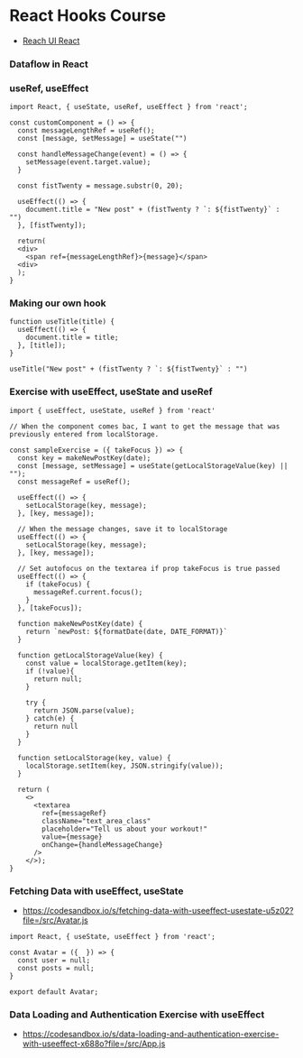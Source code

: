 # React Hooks Course

- [Reach UI React](https://reach.tech/)

### Dataflow in React

### useRef, useEffect

```
import React, { useState, useRef, useEffect } from 'react';

const customComponent = () => {
  const messageLengthRef = useRef();
  const [message, setMessage] = useState("")

  const handleMessageChange(event) = () => {
    setMessage(event.target.value);
  }

  const fistTwenty = message.substr(0, 20);

  useEffect(() => {
    document.title = "New post" + (fistTwenty ? `: ${fistTwenty}` : "")
  }, [fistTwenty]);

  return(
  <div>
    <span ref={messageLengthRef}>{message}</span>
  <div>
  );
}
```

### Making our own hook

```
function useTitle(title) {
  useEffect(() => {
    document.title = title;
  }, [title]);
}

useTitle("New post" + (fistTwenty ? `: ${fistTwenty}` : "")
```

### Exercise with useEffect, useState and useRef

```
import { useEffect, useState, useRef } from 'react'

// When the component comes bac, I want to get the message that was previously entered from localStorage.

const sampleExercise = ({ takeFocus }) => {
  const key = makeNewPostKey(date);
  const [message, setMessage] = useState(getLocalStorageValue(key) || "");
  const messageRef = useRef();

  useEffect(() => {
    setLocalStorage(key, message);
  }, [key, message]);

  // When the message changes, save it to localStorage
  useEffect(() => {
    setLocalStorage(key, message);
  }, [key, message]);

  // Set autofocus on the textarea if prop takeFocus is true passed
  useEffect(() => {
    if (takeFocus) {
      messageRef.current.focus();
    }
  }, [takeFocus]);

  function makeNewPostKey(date) {
    return `newPost: ${formatDate(date, DATE_FORMAT)}`
  }

  function getLocalStorageValue(key) {
    const value = localStorage.getItem(key);
    if (!value){
      return null;
    }

    try {
      return JSON.parse(value);
    } catch(e) {
      return null
    }
  }

  function setLocalStorage(key, value) {
    localStorage.setItem(key, JSON.stringify(value));
  }

  return (
    <>
      <textarea
        ref={messageRef}
        className="text_area_class"
        placeholder="Tell us about your workout!"
        value={message}
        onChange={handleMessageChange}
      />
    </>);
}

```

### Fetching Data with useEffect, useState

- https://codesandbox.io/s/fetching-data-with-useeffect-usestate-u5z02?file=/src/Avatar.js

```
import React, { useState, useEffect } from 'react';

const Avatar = ({  }) => {
  const user = null;
  const posts = null;
}

export default Avatar;
```

### Data Loading and Authentication Exercise with useEffect

- https://codesandbox.io/s/data-loading-and-authentication-exercise-with-useeffect-x688o?file=/src/App.js
